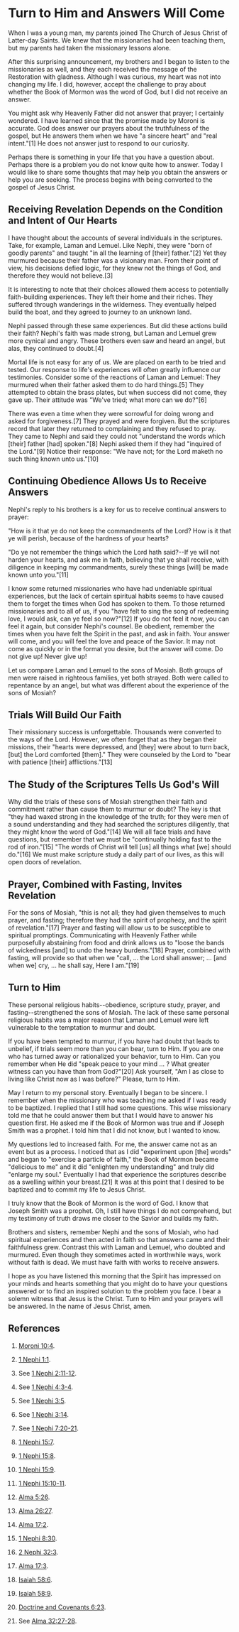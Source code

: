 # Turn to Him and Answers Will Come

When I was a young man, my parents joined The Church of Jesus Christ of
Latter-day Saints. We knew that the missionaries had been teaching them, but
my parents had taken the missionary lessons alone.

After this surprising announcement, my brothers and I began to listen to the
missionaries as well, and they each received the message of the Restoration
with gladness. Although I was curious, my heart was not into changing my life.
I did, however, accept the challenge to pray about whether the Book of Mormon
was the word of God, but I did not receive an answer.

You might ask why Heavenly Father did not answer that prayer; I certainly
wondered. I have learned since that the promise made by Moroni is accurate.
God does answer our prayers about the truthfulness of the gospel, but He
answers them when we have "a sincere heart" and "real intent."[1] He does not
answer just to respond to our curiosity.

Perhaps there is something in your life that you have a question about.
Perhaps there is a problem you do not know quite how to answer. Today I would
like to share some thoughts that may help you obtain the answers or help you
are seeking. The process begins with being converted to the gospel of Jesus
Christ.

## Receiving Revelation Depends on the Condition and Intent of Our Hearts

I have thought about the accounts of several individuals in the scriptures.
Take, for example, Laman and Lemuel. Like Nephi, they were "born of goodly
parents" and taught "in all the learning of [their] father."[2] Yet they
murmured because their father was a visionary man. From their point of view,
his decisions defied logic, for they knew not the things of God, and therefore
they would not believe.[3]

It is interesting to note that their choices allowed them access to
potentially faith-building experiences. They left their home and their riches.
They suffered through wanderings in the wilderness. They eventually helped
build the boat, and they agreed to journey to an unknown land.

Nephi passed through these same experiences. But did these actions build their
faith? Nephi's faith was made strong, but Laman and Lemuel grew more cynical
and angry. These brothers even saw and heard an angel, but alas, they
continued to doubt.[4]

Mortal life is not easy for any of us. We are placed on earth to be tried and
tested. Our response to life's experiences will often greatly influence our
testimonies. Consider some of the reactions of Laman and Lemuel: They murmured
when their father asked them to do hard things.[5] They attempted to obtain
the brass plates, but when success did not come, they gave up. Their attitude
was "We've tried; what more can we do?"[6]

There was even a time when they were sorrowful for doing wrong and asked for
forgiveness.[7] They prayed and were forgiven. But the scriptures record that
later they returned to complaining and they refused to pray. They came to
Nephi and said they could not "understand the words which [their] father [had]
spoken."[8] Nephi asked them if they had "inquired of the Lord."[9] Notice
their response: "We have not; for the Lord maketh no such thing known unto
us."[10]

## Continuing Obedience Allows Us to Receive Answers

Nephi's reply to his brothers is a key for us to receive continual answers to
prayer:

"How is it that ye do not keep the commandments of the Lord? How is it that ye
will perish, because of the hardness of your hearts?

"Do ye not remember the things which the Lord hath said?--If ye will not
harden your hearts, and ask me in faith, believing that ye shall receive, with
diligence in keeping my commandments, surely these things [will] be made known
unto you."[11]

I know some returned missionaries who have had undeniable spiritual
experiences, but the lack of certain spiritual habits seems to have caused
them to forget the times when God has spoken to them. To those returned
missionaries and to all of us, if you "have felt to sing the song of redeeming
love, I would ask, can ye feel so now?"[12] If you do not feel it now, you can
feel it again, but consider Nephi's counsel. Be obedient, remember the times
when you have felt the Spirit in the past, and ask in faith. Your answer will
come, and you will feel the love and peace of the Savior. It may not come as
quickly or in the format you desire, but the answer will come. Do not give up!
Never give up!

Let us compare Laman and Lemuel to the sons of Mosiah. Both groups of men were
raised in righteous families, yet both strayed. Both were called to repentance
by an angel, but what was different about the experience of the sons of
Mosiah?

## Trials Will Build Our Faith

Their missionary success is unforgettable. Thousands were converted to the
ways of the Lord. However, we often forget that as they began their missions,
their "hearts were depressed, and [they] were about to turn back, [but] the
Lord comforted [them]." They were counseled by the Lord to "bear with patience
[their] afflictions."[13]

## The Study of the Scriptures Tells Us God's Will

Why did the trials of these sons of Mosiah strengthen their faith and
commitment rather than cause them to murmur or doubt? The key is that "they
had waxed strong in the knowledge of the truth; for they were men of a sound
understanding and they had searched the scriptures diligently, that they might
know the word of God."[14] We will all face trials and have questions, but
remember that we must be "continually holding fast to the rod of iron."[15]
"The words of Christ will tell [us] all things what [we] should do."[16] We
must make scripture study a daily part of our lives, as this will open doors
of revelation.

## Prayer, Combined with Fasting, Invites Revelation

For the sons of Mosiah, "this is not all; they had given themselves to much
prayer, and fasting; therefore they had the spirit of prophecy, and the spirit
of revelation."[17] Prayer and fasting will allow us to be susceptible to
spiritual promptings. Communicating with Heavenly Father while purposefully
abstaining from food and drink allows us to "loose the bands of wickedness
[and] to undo the heavy burdens."[18] Prayer, combined with fasting, will
provide so that when we "call, ... the Lord shall answer; ... [and when we] cry, ...
he shall say, Here I am."[19]

## Turn to Him

These personal religious habits--obedience, scripture study, prayer, and
fasting--strengthened the sons of Mosiah. The lack of these same personal
religious habits was a major reason that Laman and Lemuel were left vulnerable
to the temptation to murmur and doubt.

If you have been tempted to murmur, if you have had doubt that leads to
unbelief, if trials seem more than you can bear, turn to Him. If you are one
who has turned away or rationalized your behavior, turn to Him. Can you
remember when He did "speak peace to your mind ... ? What greater witness can
you have than from God?"[20] Ask yourself, "Am I as close to living like
Christ now as I was before?" Please, turn to Him.

May I return to my personal story. Eventually I began to be sincere. I
remember when the missionary who was teaching me asked if I was ready to be
baptized. I replied that I still had some questions. This wise missionary told
me that he could answer them but that I would have to answer his question
first. He asked me if the Book of Mormon was true and if Joseph Smith was a
prophet. I told him that I did not know, but I wanted to know.

My questions led to increased faith. For me, the answer came not as an event
but as a process. I noticed that as I did "experiment upon [the] words" and
began to "exercise a particle of faith," the Book of Mormon became "delicious
to me" and it did "enlighten my understanding" and truly did "enlarge my
soul." Eventually I had that experience the scriptures describe as a swelling
within your breast.[21] It was at this point that I desired to be baptized and
to commit my life to Jesus Christ.

I truly know that the Book of Mormon is the word of God. I know that Joseph
Smith was a prophet. Oh, I still have things I do not comprehend, but my
testimony of truth draws me closer to the Savior and builds my faith.

Brothers and sisters, remember Nephi and the sons of Mosiah, who had spiritual
experiences and then acted in faith so that answers came and their
faithfulness grew. Contrast this with Laman and Lemuel, who doubted and
murmured. Even though they sometimes acted in worthwhile ways, work without
faith is dead. We must have faith with works to receive answers.

I hope as you have listened this morning that the Spirit has impressed on your
minds and hearts something that you might do to have your questions answered
or to find an inspired solution to the problem you face. I bear a solemn
witness that Jesus is the Christ. Turn to Him and your prayers will be
answered. In the name of Jesus Christ, amen.

## References

  1. [Moroni 10:4](https://www.lds.org/scriptures/bofm/moro/10.4?lang=eng#3).

  2. [1 Nephi 1:1](https://www.lds.org/scriptures/bofm/1-ne/1.1?lang=eng#0).

  3. See [1 Nephi 2:11-12](https://www.lds.org/scriptures/bofm/1-ne/2.11-12?lang=eng#10).

  4. See [1 Nephi 4:3-4](https://www.lds.org/scriptures/bofm/1-ne/4.3-4?lang=eng#2).

  5. See [1 Nephi 3:5](https://www.lds.org/scriptures/bofm/1-ne/3.5?lang=eng#4).

  6. See [1 Nephi 3:14](https://www.lds.org/scriptures/bofm/1-ne/3.14?lang=eng#13).

  7. See [1 Nephi 7:20-21](https://www.lds.org/scriptures/bofm/1-ne/7.20-21?lang=eng#19).

  8. [1 Nephi 15:7](https://www.lds.org/scriptures/bofm/1-ne/15.7?lang=eng#6).

  9. [1 Nephi 15:8](https://www.lds.org/scriptures/bofm/1-ne/15.8?lang=eng#7).

  10. [1 Nephi 15:9](https://www.lds.org/scriptures/bofm/1-ne/15.9?lang=eng#8).

  11. [1 Nephi 15:10-11](https://www.lds.org/scriptures/bofm/1-ne/15.10-11?lang=eng#9).

  12. [Alma 5:26](https://www.lds.org/scriptures/bofm/alma/5.26?lang=eng#25).

  13. [Alma 26:27](https://www.lds.org/scriptures/bofm/alma/26.27?lang=eng#26).

  14. [Alma 17:2](https://www.lds.org/scriptures/bofm/alma/17.2?lang=eng#1).

  15. [1 Nephi 8:30](https://www.lds.org/scriptures/bofm/1-ne/8.30?lang=eng#29).

  16. [2 Nephi 32:3](https://www.lds.org/scriptures/bofm/2-ne/32.3?lang=eng#2).

  17. [Alma 17:3](https://www.lds.org/scriptures/bofm/alma/17.3?lang=eng#2).

  18. [Isaiah 58:6](https://www.lds.org/scriptures/ot/isa/58.6?lang=eng#5).

  19. [Isaiah 58:9](https://www.lds.org/scriptures/ot/isa/58.9?lang=eng#8).

  20. [Doctrine and Covenants 6:23](https://www.lds.org/scriptures/dc-testament/dc/6.23?lang=eng#22).

  21. See [Alma 32:27-28](https://www.lds.org/scriptures/bofm/alma/32.27-28?lang=eng#26).

